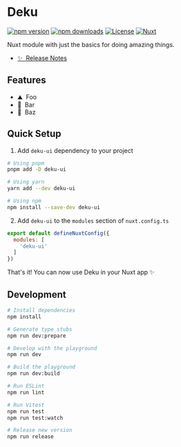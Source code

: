 <!--
Get your module up and running quickly.

Find and replace all on all files (CMD+SHIFT+F):
- Name: Deku
- Package name: deku-ui
- Description: Nuxt module with just the basics
-->

# Deku

[![npm version][npm-version-src]][npm-version-href]
[![npm downloads][npm-downloads-src]][npm-downloads-href]
[![License][license-src]][license-href]
[![Nuxt][nuxt-src]][nuxt-href]

Nuxt module with just the basics for doing amazing things.

- [✨ &nbsp;Release Notes](/CHANGELOG.md)
<!-- - [🏀 Online playground](https://stackblitz.com/github/your-org/deku-ui?file=playground%2Fapp.vue) -->
<!-- - [📖 &nbsp;Documentation](https://example.com) -->

## Features

<!-- Highlight some of the features your module provide here -->
- ⛰ &nbsp;Foo
- 🚠 &nbsp;Bar
- 🌲 &nbsp;Baz

## Quick Setup

1. Add `deku-ui` dependency to your project

```bash
# Using pnpm
pnpm add -D deku-ui

# Using yarn
yarn add --dev deku-ui

# Using npm
npm install --save-dev deku-ui
```

2. Add `deku-ui` to the `modules` section of `nuxt.config.ts`

```js
export default defineNuxtConfig({
  modules: [
    'deku-ui'
  ]
})
```

That's it! You can now use Deku in your Nuxt app ✨

## Development

```bash
# Install dependencies
npm install

# Generate type stubs
npm run dev:prepare

# Develop with the playground
npm run dev

# Build the playground
npm run dev:build

# Run ESLint
npm run lint

# Run Vitest
npm run test
npm run test:watch

# Release new version
npm run release
```

<!-- Badges -->
[npm-version-src]: https://img.shields.io/npm/v/deku-ui/latest.svg?style=flat&colorA=18181B&colorB=28CF8D
[npm-version-href]: https://npmjs.com/package/deku-ui

[npm-downloads-src]: https://img.shields.io/npm/dm/deku-ui.svg?style=flat&colorA=18181B&colorB=28CF8D
[npm-downloads-href]: https://npmjs.com/package/deku-ui

[license-src]: https://img.shields.io/npm/l/deku-ui.svg?style=flat&colorA=18181B&colorB=28CF8D
[license-href]: https://npmjs.com/package/deku-ui

[nuxt-src]: https://img.shields.io/badge/Nuxt-18181B?logo=nuxt.js
[nuxt-href]: https://nuxt.com
